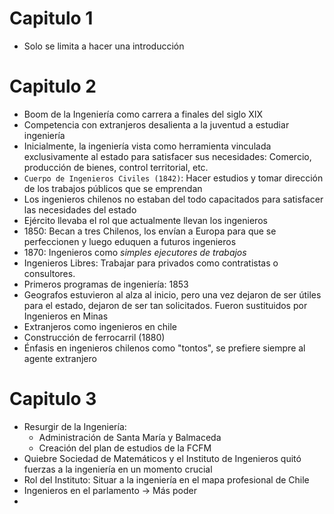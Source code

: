 # Capitulo 1
- Solo se limita a hacer una introducción

# Capitulo 2
- Boom de la Ingeniería como carrera a finales del siglo XIX
- Competencia con extranjeros desalienta a la juventud a estudiar ingeniería
- Inicialmente, la ingeniería vista como herramienta vinculada exclusivamente al estado para satisfacer sus necesidades: Comercio, producción de bienes, control territorial, etc.
- `Cuerpo de Ingenieros Civiles (1842)`: Hacer estudios y tomar dirección de los trabajos públicos que se emprendan
- Los ingenieros chilenos no estaban del todo capacitados para satisfacer las necesidades del estado
- Ejército llevaba el rol que actualmente llevan los ingenieros
- 1850: Becan a tres Chilenos, los envían a Europa para que se perfeccionen y luego eduquen a futuros ingenieros
- 1870: Ingenieros como *simples ejecutores de trabajos*
- Ingenieros Libres: Trabajar para privados como contratistas o consultores.
- Primeros programas de ingeniería: 1853
- Geografos estuvieron al alza al inicio, pero una vez dejaron de ser útiles para el estado, dejaron de ser tan solicitados. Fueron sustituidos por Ingenieros en Minas
- Extranjeros como ingenieros en chile
- Construcción de ferrocarril (1880)
- Énfasis en ingenieros chilenos como "tontos", se prefiere siempre al agente extranjero

# Capitulo 3
- Resurgir de la Ingeniería: 
	- Administración de Santa María y Balmaceda
	- Creación del plan de estudios de la FCFM
- Quiebre Sociedad de Matemáticos y el Instituto de Ingenieros quitó fuerzas a la ingeniería en un momento crucial
- Rol del Instituto: Situar a la ingeniería en el mapa profesional de Chile
- Ingenieros en el parlamento -> Más poder
- 